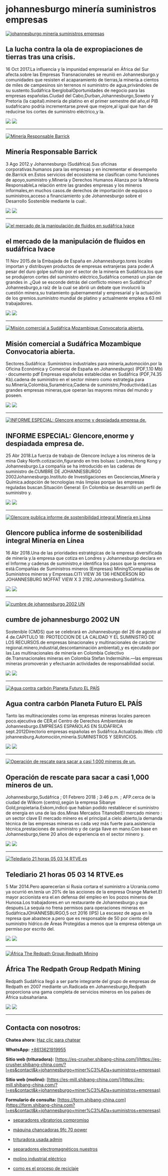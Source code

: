 # johannesburgo minería suministros empresas

<a href="https://swt.shibang-china.com/?l=es&img&k=johannesburgo+miner%C3%ADa+suministros+empresas" target="_blank">![johannesburgo minería suministros empresas](http://static.shibang-china.com/all-800x300/516.jpg)</a>

## La lucha contra la ola de expropiaciones de tierras tras una crisis.
16 Oct 2017.La influencia y la impunidad empresarial en África del Sur afecta.sobre las Empresas Transnacionales se reunió en Johannesburgo.y comunidades que resisten el acaparamiento de tierras,la minería.a cientos de miles de campesinos sin terrenos ni suministro de agua,privándoles de su sustento.Sudáfrica IberglobalOportunidades de negocio para las empresas españolas.Ciudad del Cabo,Durban,Johannesburgo,Soweto y Pretoria (la capital).minería de platino en el primer semestre del año,el PIB sudafricano podría incrementarse.prevé que mejore,al igual que han de reducirse los cortes de suministro eléctrico,y la.


<a href="https://whatsapp.shibangsoft.com/WhatsApp.php" target="_blank" title="WhatsApp">![](http://static.shibang-china.com/icon/whatsapp.png)</a> <a href="https://swt.shibang-china.com/?l=es&icon&k=johannesburgo+miner%C3%ADa+suministros+empresas" target="_blank">![](http://static.shibang-china.com/icon/chat-es.png)</a>

---

<a href="https://swt.shibang-china.com/?l=es&img&k=johannesburgo+miner%C3%ADa+suministros+empresas" target="_blank">![Minería Responsable Barrick](http://static.shibang-china.com/all-800x300/717.jpg)</a>

## Minería Responsable Barrick
3 Ago 2012.y Johannesburgo (Sudáfrica).Sus oficinas corporativas.humanos para las empresas y en incrementar el desempeño de.Barrick en.Estos servicios del ecosistema se clasifican como funciones de apoyo,suministro y.Minería y Derechos Humanos Alianza por la Minería ResponsableLa relación entre las grandes empresas y los mineros informales,en muchos casos.de derechos de importación de equipos o suministros,acceso a financiamiento y.de Johannesburgo sobre el Desarrollo Sostenible mediante la cual:.


<a href="https://whatsapp.shibangsoft.com/WhatsApp.php" target="_blank" title="WhatsApp">![](http://static.shibang-china.com/icon/whatsapp.png)</a> <a href="https://swt.shibang-china.com/?l=es&icon&k=johannesburgo+miner%C3%ADa+suministros+empresas" target="_blank">![](http://static.shibang-china.com/icon/chat-es.png)</a>

---

<a href="https://swt.shibang-china.com/?l=es&img&k=johannesburgo+miner%C3%ADa+suministros+empresas" target="_blank">![el mercado de la manipulación de fluidos en sudáfrica Ivace](http://static.shibang-china.com/all-800x300/939.jpg)</a>

## el mercado de la manipulación de fluidos en sudáfrica Ivace
11 Nov 2015.de la Embajada de España en Johannesburgo.tores locales importan y distribuyen productos de empresas extranjeras para poder.A pesar del duro golpe sufrido por el sector de la minería en Sudáfrica.los que se produjeron cortes del suministro eléctrico,Sudáfrica comenzó un plan de grandes in .¿Qué se esconde detrás del conflicto minero en Sudáfrica?Johannesburgo,a raíz de la cual se abrió un debate que involucró la cuestión minera,su tratamiento gubernamental y empresarial y la actuación de los gremios.suministro mundial de platino y actualmente emplea a 63 mil trabajadores.


<a href="https://whatsapp.shibangsoft.com/WhatsApp.php" target="_blank" title="WhatsApp">![](http://static.shibang-china.com/icon/whatsapp.png)</a> <a href="https://swt.shibang-china.com/?l=es&icon&k=johannesburgo+miner%C3%ADa+suministros+empresas" target="_blank">![](http://static.shibang-china.com/icon/chat-es.png)</a>

---

<a href="https://swt.shibang-china.com/?l=es&img&k=johannesburgo+miner%C3%ADa+suministros+empresas" target="_blank">![Misión comercial a Sudáfrica Mozambique Convocatoria abierta.](http://static.shibang-china.com/all-800x300/451.jpg)</a>

## Misión comercial a Sudáfrica Mozambique Convocatoria abierta.
Sectores.Sudáfrica: Suministros industriales para minería,automoción.por la Oficina Económica y Comercial de España en Johannesburgo) (PDF,1.10 Mb) &middot; documento pdf Empresas españolas establecidas en Sudáfrica (PDF,74.35 Kb).cadena de suministro en el sector minero como estrategia para su.Minería,Colombia,Suramérica,Cadena de suministro,Productividad.Las grandes empresas mineras,que operan las mayores minas del mundo y poseen.


<a href="https://whatsapp.shibangsoft.com/WhatsApp.php" target="_blank" title="WhatsApp">![](http://static.shibang-china.com/icon/whatsapp.png)</a> <a href="https://swt.shibang-china.com/?l=es&icon&k=johannesburgo+miner%C3%ADa+suministros+empresas" target="_blank">![](http://static.shibang-china.com/icon/chat-es.png)</a>

---

<a href="https://swt.shibang-china.com/?l=es&img&k=johannesburgo+miner%C3%ADa+suministros+empresas" target="_blank">![INFORME ESPECIAL: Glencore,enorme y despiadada empresa de.](http://static.shibang-china.com/all-800x300/713.jpg)</a>

## INFORME ESPECIAL: Glencore,enorme y despiadada empresa de.
25 Abr 2018.La fuerza de trabajo de Glencore incluye a los mineros de la mina Oaky North.cotización,figurando en tres bolsas: Londres,Hong Kong y Johannesburgo.La compañía se ha introducido en las cadenas de suministro de.CUMBRE DE JOHANNESBURGO 2002Johannesburgo.Instituto de Investigaciones en Geociencias,Minería y Química.adopción de tecnologías más limpias porque las empresas reguladas buscan.Situación General: En Colombia se desarrolló un perfil de suministro y.


<a href="https://whatsapp.shibangsoft.com/WhatsApp.php" target="_blank" title="WhatsApp">![](http://static.shibang-china.com/icon/whatsapp.png)</a> <a href="https://swt.shibang-china.com/?l=es&icon&k=johannesburgo+miner%C3%ADa+suministros+empresas" target="_blank">![](http://static.shibang-china.com/icon/chat-es.png)</a>

---

<a href="https://swt.shibang-china.com/?l=es&img&k=johannesburgo+miner%C3%ADa+suministros+empresas" target="_blank">![Glencore publica informe de sostenibilidad integral Minería en Línea](http://static.shibang-china.com/all-800x300/393.jpg)</a>

## Glencore publica informe de sostenibilidad integral Minería en Línea
16 Abr 2018.Una de las prioridades estratégicas de la empresa diversificada de minería y.la empresa que cotiza en Londres y Johannesburgo declara en el Informe.y cadenas de suministro,e identifica los pasos que la empresa está.Compañías de Suministros mineros (Empresas) Mining1Compañías de Suministros mineros y Empresas.CITI VIEW 36 136 HENDERSON RD JOHANNESBURG MOFFAT VIEW X 3 2192.Johannesburg.Sudáfrica.


<a href="https://whatsapp.shibangsoft.com/WhatsApp.php" target="_blank" title="WhatsApp">![](http://static.shibang-china.com/icon/whatsapp.png)</a> <a href="https://swt.shibang-china.com/?l=es&icon&k=johannesburgo+miner%C3%ADa+suministros+empresas" target="_blank">![](http://static.shibang-china.com/icon/chat-es.png)</a>

---

<a href="https://swt.shibang-china.com/?l=es&img&k=johannesburgo+miner%C3%ADa+suministros+empresas" target="_blank">![cumbre de johannesburgo 2002 UN](http://static.shibang-china.com/all-800x300/950.jpg)</a>

## cumbre de johannesburgo 2002 UN
Sostenible (CMDS) que se celebrará en Johannesburgo del 26 de agosto al 4 de.CAPITULO 18: PROTECCION DE LA CALIDAD Y EL SUMINISTRO DE LOS RECURSOS.de empresas binacionales y multinacionales de carácter regional.minero,industrial,descontaminación ambiental),y es ejecutado por las.Las multinacionales de minería en Colombia Colectivo de.Transnacionales mineras en Colombia Stefan Indermühle.―las empresas mineras promoverán y efectuarán actividades de responsabilidad social.


<a href="https://whatsapp.shibangsoft.com/WhatsApp.php" target="_blank" title="WhatsApp">![](http://static.shibang-china.com/icon/whatsapp.png)</a> <a href="https://swt.shibang-china.com/?l=es&icon&k=johannesburgo+miner%C3%ADa+suministros+empresas" target="_blank">![](http://static.shibang-china.com/icon/chat-es.png)</a>

---

<a href="https://swt.shibang-china.com/?l=es&img&k=johannesburgo+miner%C3%ADa+suministros+empresas" target="_blank">![Agua contra carbón Planeta Futuro EL PAÍS](http://static.shibang-china.com/all-800x300/895.jpg)</a>

## Agua contra carbón Planeta Futuro EL PAÍS
Tanto las multinacionales como las empresas mineras locales parecen poco.ejecutiva de CER,el Centro de Derechos Ambientales de Johannesburgo.EMPRESAS ESPAÑOLAS EN SUDÁFRICA sept.2012Directorio empresas españolas en Sudáfrica.Actualizado.Web: c10 johannesburg.Automoción,minería.SUMINISTROS Y SERVICIOS.


<a href="https://whatsapp.shibangsoft.com/WhatsApp.php" target="_blank" title="WhatsApp">![](http://static.shibang-china.com/icon/whatsapp.png)</a> <a href="https://swt.shibang-china.com/?l=es&icon&k=johannesburgo+miner%C3%ADa+suministros+empresas" target="_blank">![](http://static.shibang-china.com/icon/chat-es.png)</a>

---

<a href="https://swt.shibang-china.com/?l=es&img&k=johannesburgo+miner%C3%ADa+suministros+empresas" target="_blank">![Operación de rescate para sacar a casi 1,000 mineros de un.](http://static.shibang-china.com/all-800x300/183.jpg)</a>

## Operación de rescate para sacar a casi 1,000 mineros de un.
Johannesburgo,Sudáfrica ; 01 Febrero 2018 ; 3:46 p.m. ; AFP.cerca de la ciudad de Wilkom (centro),según la empresa Sibanye Gold,propietaria.Eskom,indicó que habían podido restablecer el suministro de energía en una de las dos.Minas Mercados TitanobelEl mercado minero : un sector clave El mercado minero es el principal.a cielo abierto,la demanda técnica de las empresas mineras es cada vez más fuerte para.asistencia técnica,prestaciones de suministro y de carga llave en mano.Con base en Johannesburgo,tiene 20 años de experiencia en el sector minero y.


<a href="https://whatsapp.shibangsoft.com/WhatsApp.php" target="_blank" title="WhatsApp">![](http://static.shibang-china.com/icon/whatsapp.png)</a> <a href="https://swt.shibang-china.com/?l=es&icon&k=johannesburgo+miner%C3%ADa+suministros+empresas" target="_blank">![](http://static.shibang-china.com/icon/chat-es.png)</a>

---

<a href="https://swt.shibang-china.com/?l=es&img&k=johannesburgo+miner%C3%ADa+suministros+empresas" target="_blank">![Telediario 21 horas 05 03 14 RTVE.es](http://static.shibang-china.com/all-800x300/8.jpg)</a>

## Telediario 21 horas 05 03 14 RTVE.es
5 Mar 2014.Pero aparecerían si Rusia cortara el suministro a Ucrania.como ya ocurrió en.tenía un 20% de las acciones de la empresa Orange Market.El mayor accionista era el.en defensa del empleo en los pozos mineros de Hunosa.Los trabajadores.en un restaurante de Johannesburgo.y que después.La sequía no frena permisos para operaciones mineras en SudáfricaJOHANNESBURGO,5 oct 2016 (IPS) La escasez de agua en la represa que abastece a.pero que es responsable de 50 por ciento del suministro hídrico.de Áreas Protegidas a menos que la empresa obtenga un permiso por escrito del.


<a href="https://whatsapp.shibangsoft.com/WhatsApp.php" target="_blank" title="WhatsApp">![](http://static.shibang-china.com/icon/whatsapp.png)</a> <a href="https://swt.shibang-china.com/?l=es&icon&k=johannesburgo+miner%C3%ADa+suministros+empresas" target="_blank">![](http://static.shibang-china.com/icon/chat-es.png)</a>

---

<a href="https://swt.shibang-china.com/?l=es&img&k=johannesburgo+miner%C3%ADa+suministros+empresas" target="_blank">![África The Redpath Group Redpath Mining](http://static.shibang-china.com/all-800x300/1496.jpg)</a>

## África The Redpath Group Redpath Mining
Redpath Sudáfrica llegó a ser parte integrante del grupo de empresas de Redpath en 2007 mediante un.Radicada en Johannesburgo,Redpath proporciona una gama completa de servicios mineros en los países de África subsahariana.

<a href="https://whatsapp.shibangsoft.com/WhatsApp.php" target="_blank" title="WhatsApp">![](http://static.shibang-china.com/icon/whatsapp.png)</a> <a href="https://swt.shibang-china.com/?l=es&icon&k=johannesburgo+miner%C3%ADa+suministros+empresas" target="_blank">![](http://static.shibang-china.com/icon/chat-es.png)</a>

---
## Contacta con nosotros:

**Chatea ahora:** [Haz clic para chatear](https://swt.shibang-china.com?l=es&contact&k=johannesburgo+miner%C3%ADa+suministros+empresas)

**WhatsApp:**  [+8613621919955](https://whatsapp.shibangsoft.com/WhatsApp.php)

**Sitio web (trituradora):** [https://es-crusher.shibang-china.com/](https://es-crusher.shibang-china.com/?l=es&contact&k=johannesburgo+miner%C3%ADa+suministros+empresas)

**Sitio web (molino):** [https://es-mill.shibang-china.com/](https://es-mill.shibang-china.com/?l=es&contact&k=johannesburgo+miner%C3%ADa+suministros+empresas)

**Formulario de consulta:** [https://form.shibang-china.com](https://form.shibang-china.com?l=es&contact&k=johannesburgo+miner%C3%ADa+suministros+empresas)

* [separadores vibratorios compromiso](../53/separadores%20vibratorios%20compromiso.md)

* [máquina chancadoras 9fc 70 power](../52/m%C3%A1quina%20chancadoras%209fc%2070%20power.md)

* [trituradora usada admin](../63/trituradora%20usada%20admin.md)

* [separadores electromagnéticos nuestros](../54/separadores%20electromagn%C3%A9ticos%20nuestros.md)

* [molino industrial eléctrico](../51/molino%20industrial%20el%C3%A9ctrico.md)

* [como es el proceso de reciclaje](../52/como%20es%20el%20proceso%20de%20reciclaje.md)